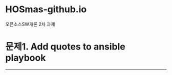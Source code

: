 # HOSmas-github.io
오픈소스SW개론 2차 과제

# 문제1. Add quotes to ansible playbook
---------------------------------------
